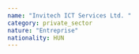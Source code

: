 ```yaml
---
name: "Invitech ICT Services Ltd. "
category: private_sector
nature: "Entreprise"
nationality: HUN
---
```

    